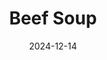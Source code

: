 ---
title: "Beef Soup"
date: 2024-12-14
layout: post
category: blog
tags: [Statistics, R, Practice]
external_url: "https://www.kaggle.com/code/toeatmooon/gss-birthplace-and-political-party-affiliation"
---
